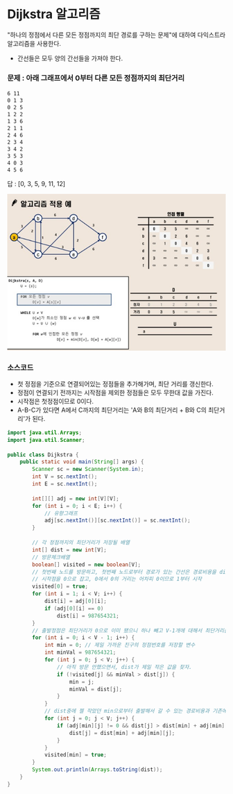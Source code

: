 # Dijkstra 알고리즘
"하나의 정점에서 다른 모든 정점까지의 최단 경로를 구하는 문제"에 대하여 다익스트라 알고리즘을 사용한다. 

- 간선들은 모두 양의 간선들을 가져야 한다. 


### 문제 : 아래 그래프에서 0부터 다른 모든 정점까지의 최단거리
~~~
6 11
0 1 3
0 2 5
1 2 2
1 3 6
2 1 1
2 4 6
2 3 4
3 4 2
3 5 3
4 0 3
4 5 6
~~~

답 : [0, 3, 5, 9, 11, 12]

![Dijkstra](/assets/img/Study/algo/Dijkstra.jpg)

### 소스코드 
- 첫 정점을 기준으로 연결되어있는 정점들을 추가해가며, 최단 거리를 갱신한다. 
- 정점이 연결되기 전까지는 시작점을 제외한 정점들은 모두 무한대 값을 가진다. 
- 시작점은 첫정점이므로 0이다. 
- A-B-C가 있다면 A에서 C까지의 최단거리는 'A와 B의 최단거리 + B와 C의 최단거리'가 된다.

~~~ java
import java.util.Arrays;
import java.util.Scanner;

public class Dijkstra {
	public static void main(String[] args) {
		Scanner sc = new Scanner(System.in);
		int V = sc.nextInt();
		int E = sc.nextInt();

		int[][] adj = new int[V][V];
		for (int i = 0; i < E; i++) {
			// 유향그래프
			adj[sc.nextInt()][sc.nextInt()] = sc.nextInt();
		}

		// 각 정점까지의 최단거리가 저장될 배열
		int[] dist = new int[V];
		// 방문체크배열
		boolean[] visited = new boolean[V];
		// 첫번째 노드를 방문하고, 첫번째 노드로부터 경로가 있는 간선은 경로비용을 dist에 써주고 없는 곳은 무한대를 적어주자.
		// 시작점을 0으로 잡고, 0에서 0의 거리는 어차피 0이므로 1부터 시작
		visited[0] = true;
		for (int i = 1; i < V; i++) {
			dist[i] = adj[0][i];
			if (adj[0][i] == 0)
				dist[i] = 987654321;
		}
		// 출발정점은 최단거리가 0으로 이미 됐으니 하나 빼고 V-1개에 대해서 최단거리를 찾자.
		for (int i = 0; i < V - 1; i++) {
			int min = 0; // 제일 가까운 친구의 정점번호를 저장할 변수
			int minVal = 987654321;
			for (int j = 0; j < V; j++) {
				// 아직 방문 안했으면서, dist가 제일 작은 값을 찾자.
				if (!visited[j] && minVal > dist[j]) {
					min = j;
					minVal = dist[j];
				}
			}
			// dist중에 젤 작았던 min으로부터 출발해서 갈 수 있는 경로비용과 기존에 알고있던 경로비용 중 작은값으로 dist업데이트
			for (int j = 0; j < V; j++) {
				if (adj[min][j] != 0 && dist[j] > dist[min] + adj[min][j]) {
					dist[j] = dist[min] + adj[min][j];
				}
			}
			visited[min] = true;
		}
		System.out.println(Arrays.toString(dist));
	}
}
~~~
